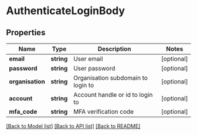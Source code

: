 # AuthenticateLoginBody

## Properties
 Name             | Type       | Description                        | Notes      
------------------|------------|------------------------------------|------------
 **email**        | **string** | User email                         | [optional] 
 **password**     | **string** | User password                      | [optional] 
 **organisation** | **string** | Organisation subdomain to login to | [optional] 
 **account**      | **string** | Account handle or id to login to   | [optional] 
 **mfa_code**     | **string** | MFA verification code              | [optional] 

[[Back to Model list]](../../README.md#documentation-for-models) [[Back to API list]](../../README.md#documentation-for-api-endpoints) [[Back to README]](../../README.md)

